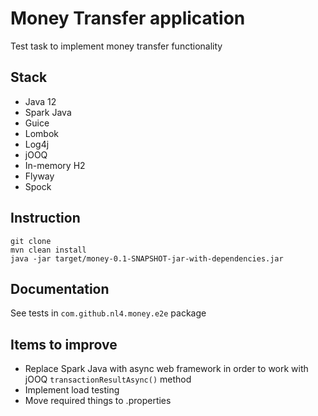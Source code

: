 # Money Transfer application
Test task to implement money transfer functionality

## Stack
* Java 12
* Spark Java
* Guice
* Lombok
* Log4j
* jOOQ
* In-memory H2
* Flyway
* Spock

## Instruction
```
git clone
mvn clean install
java -jar target/money-0.1-SNAPSHOT-jar-with-dependencies.jar
```

## Documentation
See tests in `com.github.nl4.money.e2e` package

## Items to improve
* Replace Spark Java with async web framework in order to work with jOOQ `transactionResultAsync()` method
* Implement load testing
* Move required things to .properties
